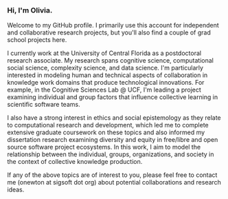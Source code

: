 ### Hi, I'm Olivia. 

Welcome to my GitHub profile. I primarily use this account for independent and collaborative research projects, but you'll also find a couple of grad school projects here. 

I currently work at the University of Central Florida as a postdoctoral research associate. My research spans cognitive science, computational social science, complexity science, and data science. I'm particularly interested in modeling human and technical aspects of collaboration in knowledge work domains that produce technological innovations. For example, in the Cognitive Sciences Lab @ UCF, I'm leading a project examining individual and group factors that influence collective learning in scientific software teams. 

I also have a strong interest in ethics and social epistemology as they relate to computational research and development, which led me to complete extensive graduate coursework on these topics and also informed my dissertation research examining diversity and equity in free/libre and open source software project ecosystems. In this work, I aim to model the relationship between the individual, groups, organizations, and society in the context of collective knowledge production. 

If any of the above topics are of interest to you, please feel free to contact me (onewton at sigsoft dot org) about potential collaborations and research ideas.

<!--
**small0live/small0live** is a ✨ _special_ ✨ repository because its `README.md` (this file) appears on your GitHub profile.

Here are some ideas to get you started:

- 🔭 I’m currently working on ...
- 🌱 I’m currently learning ...
- 👯 I’m looking to collaborate on ...
- 🤔 I’m looking for help with ...
- 💬 Ask me about ...
- 📫 How to reach me: ...
- 😄 Pronouns: ...
- ⚡ Fun fact: ...
-->
